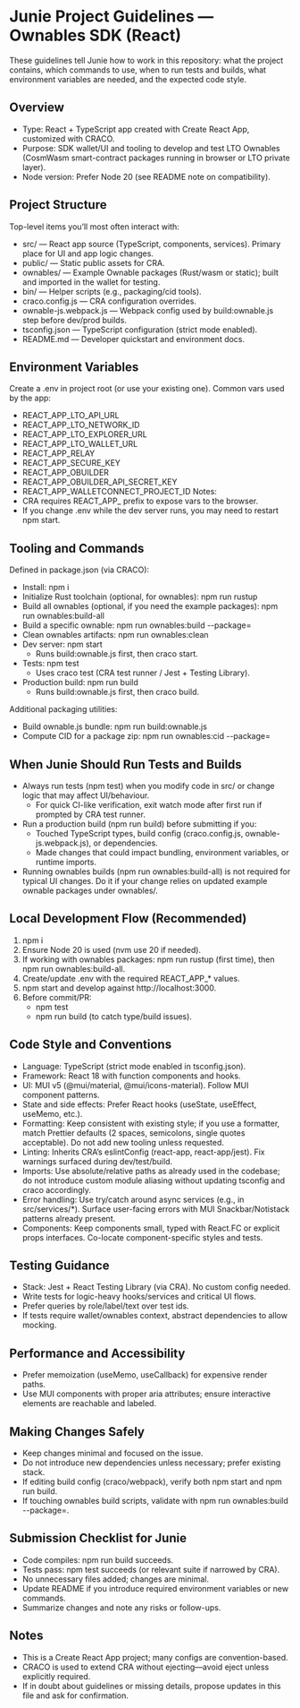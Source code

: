 # Junie Project Guidelines — Ownables SDK (React)

These guidelines tell Junie how to work in this repository: what the project contains, which commands to use, when to run tests and builds, what environment variables are needed, and the expected code style.

## Overview
- Type: React + TypeScript app created with Create React App, customized with CRACO.
- Purpose: SDK wallet/UI and tooling to develop and test LTO Ownables (CosmWasm smart-contract packages running in browser or LTO private layer).
- Node version: Prefer Node 20 (see README note on compatibility).

## Project Structure
Top-level items you’ll most often interact with:
- src/ — React app source (TypeScript, components, services). Primary place for UI and app logic changes.
- public/ — Static public assets for CRA.
- ownables/ — Example Ownable packages (Rust/wasm or static); built and imported in the wallet for testing.
- bin/ — Helper scripts (e.g., packaging/cid tools).
- craco.config.js — CRA configuration overrides.
- ownable-js.webpack.js — Webpack config used by build:ownable.js step before dev/prod builds.
- tsconfig.json — TypeScript configuration (strict mode enabled).
- README.md — Developer quickstart and environment docs.

## Environment Variables
Create a .env in project root (or use your existing one). Common vars used by the app:
- REACT_APP_LTO_API_URL
- REACT_APP_LTO_NETWORK_ID
- REACT_APP_LTO_EXPLORER_URL
- REACT_APP_LTO_WALLET_URL
- REACT_APP_RELAY
- REACT_APP_SECURE_KEY
- REACT_APP_OBUILDER
- REACT_APP_OBUILDER_API_SECRET_KEY
- REACT_APP_WALLETCONNECT_PROJECT_ID
Notes:
- CRA requires REACT_APP_ prefix to expose vars to the browser.
- If you change .env while the dev server runs, you may need to restart npm start.

## Tooling and Commands
Defined in package.json (via CRACO):
- Install: npm i
- Initialize Rust toolchain (optional, for ownables): npm run rustup
- Build all ownables (optional, if you need the example packages): npm run ownables:build-all
- Build a specific ownable: npm run ownables:build --package=<name>
- Clean ownables artifacts: npm run ownables:clean
- Dev server: npm start
  - Runs build:ownable.js first, then craco start.
- Tests: npm test
  - Uses craco test (CRA test runner / Jest + Testing Library).
- Production build: npm run build
  - Runs build:ownable.js first, then craco build.

Additional packaging utilities:
- Build ownable.js bundle: npm run build:ownable.js
- Compute CID for a package zip: npm run ownables:cid --package=<name>

## When Junie Should Run Tests and Builds
- Always run tests (npm test) when you modify code in src/ or change logic that may affect UI/behaviour.
  - For quick CI-like verification, exit watch mode after first run if prompted by CRA test runner.
- Run a production build (npm run build) before submitting if you:
  - Touched TypeScript types, build config (craco.config.js, ownable-js.webpack.js), or dependencies.
  - Made changes that could impact bundling, environment variables, or runtime imports.
- Running ownables builds (npm run ownables:build-all) is not required for typical UI changes. Do it if your change relies on updated example ownable packages under ownables/.

## Local Development Flow (Recommended)
1) npm i
2) Ensure Node 20 is used (nvm use 20 if needed).
3) If working with ownables packages: npm run rustup (first time), then npm run ownables:build-all.
4) Create/update .env with the required REACT_APP_* values.
5) npm start and develop against http://localhost:3000.
6) Before commit/PR:
   - npm test
   - npm run build (to catch type/build issues).

## Code Style and Conventions
- Language: TypeScript (strict mode enabled in tsconfig.json).
- Framework: React 18 with function components and hooks.
- UI: MUI v5 (@mui/material, @mui/icons-material). Follow MUI component patterns.
- State and side effects: Prefer React hooks (useState, useEffect, useMemo, etc.).
- Formatting: Keep consistent with existing style; if you use a formatter, match Prettier defaults (2 spaces, semicolons, single quotes acceptable). Do not add new tooling unless requested.
- Linting: Inherits CRA’s eslintConfig (react-app, react-app/jest). Fix warnings surfaced during dev/test/build.
- Imports: Use absolute/relative paths as already used in the codebase; do not introduce custom module aliasing without updating tsconfig and craco accordingly.
- Error handling: Use try/catch around async services (e.g., in src/services/*). Surface user-facing errors with MUI Snackbar/Notistack patterns already present.
- Components: Keep components small, typed with React.FC or explicit props interfaces. Co-locate component-specific styles and tests.

## Testing Guidance
- Stack: Jest + React Testing Library (via CRA). No custom config needed.
- Write tests for logic-heavy hooks/services and critical UI flows.
- Prefer queries by role/label/text over test ids.
- If tests require wallet/ownables context, abstract dependencies to allow mocking.

## Performance and Accessibility
- Prefer memoization (useMemo, useCallback) for expensive render paths.
- Use MUI components with proper aria attributes; ensure interactive elements are reachable and labeled.

## Making Changes Safely
- Keep changes minimal and focused on the issue.
- Do not introduce new dependencies unless necessary; prefer existing stack.
- If editing build config (craco/webpack), verify both npm start and npm run build.
- If touching ownables build scripts, validate with npm run ownables:build --package=<name>.

## Submission Checklist for Junie
- Code compiles: npm run build succeeds.
- Tests pass: npm test succeeds (or relevant suite if narrowed by CRA).
- No unnecessary files added; changes are minimal.
- Update README if you introduce required environment variables or new commands.
- Summarize changes and note any risks or follow-ups.

## Notes
- This is a Create React App project; many configs are convention-based.
- CRACO is used to extend CRA without ejecting—avoid eject unless explicitly required.
- If in doubt about guidelines or missing details, propose updates in this file and ask for confirmation.
